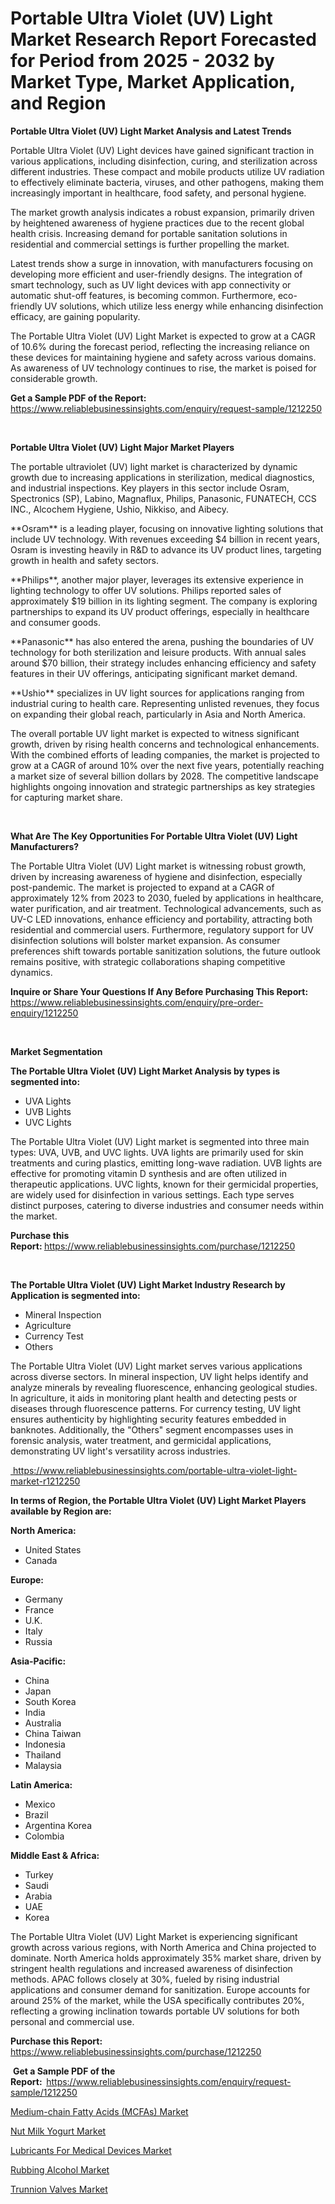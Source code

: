 <p><h1>Portable Ultra Violet (UV) Light Market Research Report Forecasted for Period from 2025 -  2032 by Market Type, Market Application, and Region</h1></p><p><strong>Portable Ultra Violet (UV) Light Market Analysis and Latest Trends</strong></p>
<p><p>Portable Ultra Violet (UV) Light devices have gained significant traction in various applications, including disinfection, curing, and sterilization across different industries. These compact and mobile products utilize UV radiation to effectively eliminate bacteria, viruses, and other pathogens, making them increasingly important in healthcare, food safety, and personal hygiene.</p><p>The market growth analysis indicates a robust expansion, primarily driven by heightened awareness of hygiene practices due to the recent global health crisis. Increasing demand for portable sanitation solutions in residential and commercial settings is further propelling the market.</p><p>Latest trends show a surge in innovation, with manufacturers focusing on developing more efficient and user-friendly designs. The integration of smart technology, such as UV light devices with app connectivity or automatic shut-off features, is becoming common. Furthermore, eco-friendly UV solutions, which utilize less energy while enhancing disinfection efficacy, are gaining popularity.</p><p>The Portable Ultra Violet (UV) Light Market is expected to grow at a CAGR of 10.6% during the forecast period, reflecting the increasing reliance on these devices for maintaining hygiene and safety across various domains. As awareness of UV technology continues to rise, the market is poised for considerable growth.</p></p>
<p><strong>Get a Sample PDF of the Report:&nbsp;</strong> <a href="https://www.reliablebusinessinsights.com/enquiry/request-sample/1212250?utm_campaign=118&utm_medium=2&utm_source=Github&utm_content=ia&utm_term=24032025&utm_id=portable-ultra-violet-uv-light">https://www.reliablebusinessinsights.com/enquiry/request-sample/1212250</a></p>
<p>&nbsp;</p>
<p><strong>Portable Ultra Violet (UV) Light Major Market Players</strong></p>
<p><p>The portable ultraviolet (UV) light market is characterized by dynamic growth due to increasing applications in sterilization, medical diagnostics, and industrial inspections. Key players in this sector include Osram, Spectronics (SP), Labino, Magnaflux, Philips, Panasonic, FUNATECH, CCS INC., Alcochem Hygiene, Ushio, Nikkiso, and Aibecy. </p><p>**Osram** is a leading player, focusing on innovative lighting solutions that include UV technology. With revenues exceeding $4 billion in recent years, Osram is investing heavily in R&D to advance its UV product lines, targeting growth in health and safety sectors.</p><p>**Philips**, another major player, leverages its extensive experience in lighting technology to offer UV solutions. Philips reported sales of approximately $19 billion in its lighting segment. The company is exploring partnerships to expand its UV product offerings, especially in healthcare and consumer goods. </p><p>**Panasonic** has also entered the arena, pushing the boundaries of UV technology for both sterilization and leisure products. With annual sales around $70 billion, their strategy includes enhancing efficiency and safety features in their UV offerings, anticipating significant market demand.</p><p>**Ushio** specializes in UV light sources for applications ranging from industrial curing to health care. Representing unlisted revenues, they focus on expanding their global reach, particularly in Asia and North America.</p><p>The overall portable UV light market is expected to witness significant growth, driven by rising health concerns and technological enhancements. With the combined efforts of leading companies, the market is projected to grow at a CAGR of around 10% over the next five years, potentially reaching a market size of several billion dollars by 2028. The competitive landscape highlights ongoing innovation and strategic partnerships as key strategies for capturing market share.</p></p>
<p>&nbsp;</p>
<p><strong>What Are The Key Opportunities For Portable Ultra Violet (UV) Light Manufacturers?</strong></p>
<p><p>The Portable Ultra Violet (UV) Light market is witnessing robust growth, driven by increasing awareness of hygiene and disinfection, especially post-pandemic. The market is projected to expand at a CAGR of approximately 12% from 2023 to 2030, fueled by applications in healthcare, water purification, and air treatment. Technological advancements, such as UV-C LED innovations, enhance efficiency and portability, attracting both residential and commercial users. Furthermore, regulatory support for UV disinfection solutions will bolster market expansion. As consumer preferences shift towards portable sanitization solutions, the future outlook remains positive, with strategic collaborations shaping competitive dynamics.</p></p>
<p><strong>Inquire or Share Your Questions If Any Before Purchasing This Report:</strong> <a href="https://www.reliablebusinessinsights.com/enquiry/pre-order-enquiry/1212250?utm_campaign=118&utm_medium=2&utm_source=Github&utm_content=ia&utm_term=24032025&utm_id=portable-ultra-violet-uv-light">https://www.reliablebusinessinsights.com/enquiry/pre-order-enquiry/1212250</a></p>
<p>&nbsp;</p>
<p><strong>Market Segmentation</strong></p>
<p><strong>The Portable Ultra Violet (UV) Light Market Analysis by types is segmented into:</strong></p>
<p><ul><li>UVA Lights</li><li>UVB Lights</li><li>UVC Lights</li></ul></p>
<p><p>The Portable Ultra Violet (UV) Light market is segmented into three main types: UVA, UVB, and UVC lights. UVA lights are primarily used for skin treatments and curing plastics, emitting long-wave radiation. UVB lights are effective for promoting vitamin D synthesis and are often utilized in therapeutic applications. UVC lights, known for their germicidal properties, are widely used for disinfection in various settings. Each type serves distinct purposes, catering to diverse industries and consumer needs within the market.</p></p>
<p><strong>Purchase this Report:&nbsp;</strong><a href="https://www.reliablebusinessinsights.com/purchase/1212250?utm_campaign=118&utm_medium=2&utm_source=Github&utm_content=ia&utm_term=24032025&utm_id=portable-ultra-violet-uv-light">https://www.reliablebusinessinsights.com/purchase/1212250</a></p>
<p>&nbsp;</p>
<p><strong>The Portable Ultra Violet (UV) Light Market Industry Research by Application is segmented into:</strong></p>
<p><ul><li>Mineral Inspection</li><li>Agriculture</li><li>Currency Test</li><li>Others</li></ul></p>
<p><p>The Portable Ultra Violet (UV) Light market serves various applications across diverse sectors. In mineral inspection, UV light helps identify and analyze minerals by revealing fluorescence, enhancing geological studies. In agriculture, it aids in monitoring plant health and detecting pests or diseases through fluorescence patterns. For currency testing, UV light ensures authenticity by highlighting security features embedded in banknotes. Additionally, the "Others" segment encompasses uses in forensic analysis, water treatment, and germicidal applications, demonstrating UV light's versatility across industries.</p></p>
<p><a href="https://www.reliablebusinessinsights.com/portable-ultra-violet-light-market-r1212250?utm_campaign=118&utm_medium=2&utm_source=Github&utm_content=ia&utm_term=24032025&utm_id=portable-ultra-violet-uv-light">&nbsp;https://www.reliablebusinessinsights.com/portable-ultra-violet-light-market-r1212250</a></p>
<p><strong>In terms of Region, the Portable Ultra Violet (UV) Light Market Players available by Region are:</strong></p>
<p>
    <p> <strong> North America: </strong>
        <ul>
            <li>United States</li>
            <li>Canada</li>
        </ul>
        </p> 
    <p> <strong> Europe: </strong>
        <ul>
            <li>Germany</li>
            <li>France</li>
            <li>U.K.</li>
            <li>Italy</li>
            <li>Russia</li>
        </ul>
        </p> 
    <p> <strong> Asia-Pacific: </strong>
        <ul>
            <li>China</li>
            <li>Japan</li>
            <li>South Korea</li>
            <li>India</li>
            <li>Australia</li>
            <li>China Taiwan</li>
            <li>Indonesia</li>
            <li>Thailand</li>
            <li>Malaysia</li>
        </ul>
        </p> 
    <p> <strong> Latin America: </strong>
        <ul>
            <li>Mexico</li>
            <li>Brazil</li>
            <li>Argentina Korea</li>
            <li>Colombia</li>
        </ul>
        </p> 
    <p> <strong> Middle East & Africa: </strong>
        <ul>
            <li>Turkey</li>
            <li>Saudi</li>
            <li>Arabia</li>
            <li>UAE</li>
            <li>Korea</li>
        </ul>
    </p>
    </p>
<p><p>The Portable Ultra Violet (UV) Light Market is experiencing significant growth across various regions, with North America and China projected to dominate. North America holds approximately 35% market share, driven by stringent health regulations and increased awareness of disinfection methods. APAC follows closely at 30%, fueled by rising industrial applications and consumer demand for sanitization. Europe accounts for around 25% of the market, while the USA specifically contributes 20%, reflecting a growing inclination towards portable UV solutions for both personal and commercial use.</p></p>
<p><strong>Purchase this Report: </strong><a href="https://www.reliablebusinessinsights.com/purchase/1212250?utm_campaign=118&utm_medium=2&utm_source=Github&utm_content=ia&utm_term=24032025&utm_id=portable-ultra-violet-uv-light">https://www.reliablebusinessinsights.com/purchase/1212250</a></p>
<p>&nbsp;<strong>Get a Sample PDF of the Report:&nbsp;&nbsp;</strong><a href="https://www.reliablebusinessinsights.com/enquiry/request-sample/1212250?utm_campaign=118&utm_medium=2&utm_source=Github&utm_content=ia&utm_term=24032025&utm_id=portable-ultra-violet-uv-light">https://www.reliablebusinessinsights.com/enquiry/request-sample/1212250</a></p>
<p><strong></strong></p>
<p><p><a href="https://github.com/cherrivacius/Market-Research-Report-List-1/blob/main/medium-chain-fatty-acids-mcfas-market.md?utm_campaign=118&utm_medium=2&utm_source=Github&utm_content=ia&utm_term=24032025&utm_id=portable-ultra-violet-uv-light">Medium-chain Fatty Acids (MCFAs) Market</a></p><p><a href="https://github.com/mafuzakirju/Market-Research-Report-List-1/blob/main/nut-milk-yogurt-market.md?utm_campaign=118&utm_medium=2&utm_source=Github&utm_content=ia&utm_term=24032025&utm_id=portable-ultra-violet-uv-light">Nut Milk Yogurt Market</a></p><p><a href="https://github.com/akramisabtu/Market-Research-Report-List-1/blob/main/lubricants-for-medical-devices-market.md?utm_campaign=118&utm_medium=2&utm_source=Github&utm_content=ia&utm_term=24032025&utm_id=portable-ultra-violet-uv-light">Lubricants For Medical Devices Market</a></p><p><a href="https://github.com/omduthkevork/Market-Research-Report-List-1/blob/main/rubbing-alcohol-market.md?utm_campaign=118&utm_medium=2&utm_source=Github&utm_content=ia&utm_term=24032025&utm_id=portable-ultra-violet-uv-light">Rubbing Alcohol Market</a></p><p><a href="https://github.com/mcveathuane2/Market-Research-Report-List-1/blob/main/trunnion-valves-market.md?utm_campaign=118&utm_medium=2&utm_source=Github&utm_content=ia&utm_term=24032025&utm_id=portable-ultra-violet-uv-light">Trunnion Valves Market</a></p></p>
